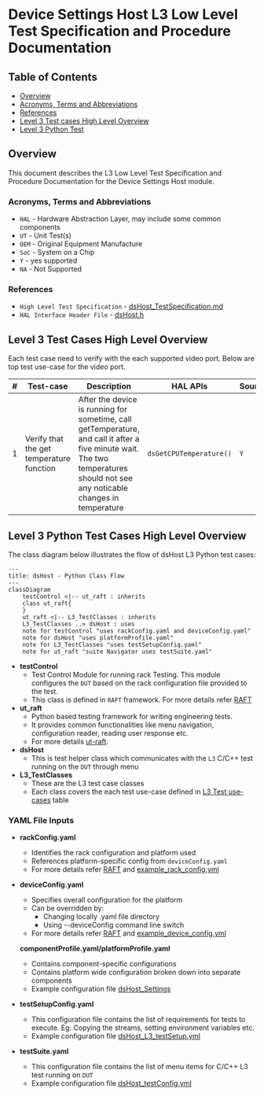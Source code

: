 # Device Settings Host L3 Low Level Test Specification and Procedure Documentation

## Table of Contents

- [Overview](#overview)
- [Acronyms, Terms and Abbreviations](#acronyms-terms-and-abbreviations)
- [References](#references)
- [Level 3 Test cases High Level Overview](#level-3-test-cases-high-level-overview)
- [Level 3 Python Test](#level-3-python-test-cases-high-level-overview)

## Overview

This document describes the L3 Low Level Test Specification and Procedure Documentation for the Device Settings Host module.

### Acronyms, Terms and Abbreviations

- `HAL` \- Hardware Abstraction Layer, may include some common components
- `UT`  \- Unit Test(s)
- `OEM` \- Original Equipment Manufacture
- `SoC` \- System on a Chip
- `Y`   \- yes supported
- `NA`  \- Not Supported

### References

- `High Level Test Specification` - [dsHost_TestSpecification.md](https://github.com/rdkcentral/rdk-halif-test-device_settings/blob/main/docs/pages/dsHost_TestSpecification.md)
- `HAL Interface Header File` - [dsHost.h](https://github.com/rdkcentral/rdk-halif-device_settings/blob/main/include/dsHost.h)

## Level 3 Test Cases High Level Overview

Each test case need to verify with the each supported video port.
Below are top test use-case for the video port.

|#|Test-case|Description|HAL APIs|Source|Sink|
|-|---------|-----------|--------|------|----|
|1|Verify that the get temperature function |After the device is running for sometime, call getTemperature, and call it after a five minute wait. The two temperatures should not see any noticable changes in temperature |`dsGetCPUTemperature()`|`Y`|`Y`|

## Level 3 Python Test Cases High Level Overview

The class diagram below illustrates the flow of dsHost L3 Python test cases:

```mermaid
---
title: dsHost - Python Class Flow
---
classDiagram
    testControl <|-- ut_raft : inherits
    class ut_raft{
    }
    ut_raft <|-- L3_TestClasses : inherits
    L3_TestClasses ..> dsHost : uses
    note for testControl "uses rackConfig.yaml and deviceConfig.yaml"
    note for dsHost "uses platformProfile.yaml"
    note for L3_TestClasses "uses testSetupConfig.yaml"
    note for ut_raft "suite Navigator uses testSuite.yaml"
```

- **testControl**
  - Test Control Module for running rack Testing. This module configures the `DUT` based on the rack configuration file provided to the test.
  - This class is defined in `RAFT` framework. For more details refer [RAFT](https://github.com/rdkcentral/python_raft/blob/1.0.0/README.md)
- **ut_raft**
  - Python based testing framework for writing engineering tests.
  - It provides common functionalities like menu navigation, configuration reader, reading user response etc.
  - For more details [ut-raft](https://github.com/rdkcentral/ut-raft).
- **dsHost**
  - This is test helper class which communicates with the `L3` C/C++ test running on the `DUT` through menu
- **L3_TestClasses**
  - These are the L3 test case classes
  - Each class covers the each test use-case defined in [L3 Test use-cases](#level-3-test-cases-high-level-overview) table

### YAML File Inputs

- **rackConfig.yaml**
  - Identifies the rack configuration and platform used
  - References platform-specific config from `deviceConfig.yaml`
  - For more details refer [RAFT](https://github.com/rdkcentral/python_raft/blob/1.0.0/README.md) and [example_rack_config.yml](https://github.com/rdkcentral/python_raft/blob/1.0.0/examples/configs/example_rack_config.yml)

- **deviceConfig.yaml**
  - Specifies overall configuration for the platform
  - Can be overridden by:
    - Changing locally .yaml file directory
    - Using --deviceConfig command line switch
  - For more details refer [RAFT](https://github.com/rdkcentral/python_raft/blob/1.0.0/README.md) and [example_device_config.yml](https://github.com/rdkcentral/python_raft/blob/1.0.0/examples/configs/example_device_config.yml)

   **componentProfile.yaml/platformProfile.yaml**
  - Contains component-specific configurations
  - Contains platform wide configuration broken down into separate components
  - Example configuration file [dsHost_Settings](https://github.com/rdkcentral/rdk-halif-test-device_settings/blob/3.0.0/profiles/sink/Sink_HostSettings.yaml)

- **testSetupConfig.yaml**
  - This configuration file contains the list of requirements for tests to execute. Eg: Copying the streams, setting environment variables etc.
  - Example configuration file [dsHost_L3_testSetup.yml](../../../host/tests/dsHost_L3_Tests/dsHost_L3_testSetup.yml)

- **testSuite.yaml**
  - This configuration file contains the list of menu items for C/C++ L3 test running on `DUT`
  - Example configuration file [dsHost_testConfig.yml](../../../host/tests/dsClasses/dsHost_testConfig.yml)
